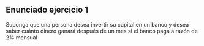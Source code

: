 ## Enunciado ejercicio 1

Suponga que una persona desea invertir su capital en un banco y desea saber cuánto dinero ganará después de un mes si el banco paga a razón de 2% mensual
